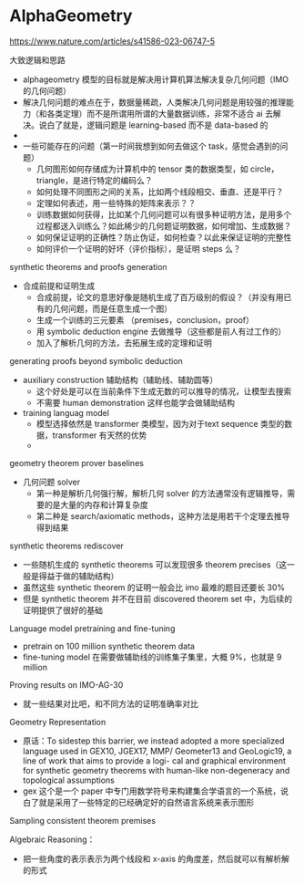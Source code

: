 # AlphaGeometry
https://www.nature.com/articles/s41586-023-06747-5

大致逻辑和思路
- alphageometry 模型的目标就是解决用计算机算法解决复杂几何问题（IMO 的几何问题）
- 解决几何问题的难点在于，数据量稀疏，人类解决几何问题是用较强的推理能力（和各类定理）而不是所谓用所谓的大量数据训练，非常不适合 ai 去解决。说白了就是，逻辑问题是 learning-based 而不是 data-based 的
-  
- 一些可能存在的问题（第一时间我想到如何去做这个 task，感觉会遇到的问题）
    - 几何图形如何存储成为计算机中的 tensor 类的数据类型，如 circle，triangle，是进行特定的编码么？
    - 如何处理不同图形之间的关系，比如两个线段相交、垂直、还是平行？
    - 定理如何表述，用一些特殊的矩阵来表示？？
    - 训练数据如何获得，比如某个几何问题可以有很多种证明方法，是用多个过程都送入训练么？如此稀少的几何题证明数据，如何增加、生成数据？
    - 如何保证证明的正确性？防止伪证，如何检查？以此来保证证明的完整性
    - 如何评价一个证明的好坏（评价指标），是证明 steps 么？

synthetic theorems and proofs generation
- 合成前提和证明生成
    - 合成前提，论文的意思好像是随机生成了百万级别的假设？（并没有用已有的几何问题，而是任意生成一个图）
    - 生成一个训练的三元要素 （premises，conclusion，proof）
    - 用 symbolic deduction engine 去做推导（这些都是前人有过工作的）
    - 加入了解析几何的方法，去拓展生成的定理和证明

generating proofs beyond symbolic deduction
- auxiliary construction 辅助结构（辅助线、辅助圆等）
    - 这个好处是可以在当前条件下生成无数的可以推导的情况，让模型去搜索
    - 不需要 human demonstration 这样也能学会做辅助结构
- training languag model
    - 模型选择依然是 transformer 类模型，因为对于text sequence 类型的数据，transformer 有天然的优势
    - 
geometry theorem prover baselines
- 几何问题 solver
    - 第一种是解析几何强行解，解析几何 solver 的方法通常没有逻辑推导，需要的是大量的内存和计算复杂度
    - 第二种是 search/axiomatic methods，这种方法是用若干个定理去推导得到结果

synthetic theorems rediscover
- 一些随机生成的 synthetic theorems 可以发现很多 theorem precises（这一般是得益于做的辅助结构）
- 虽然这些 synthetic theorem 的证明一般会比 imo 最难的题目还要长 30%
- 但是 synthetic theorem 并不在目前 discovered theorem set 中，为后续的证明提供了很好的基础

Language model pretraining and fine-tuning
- pretrain on 100 million synthetic theorem data
- fine-tuning model 在需要做辅助线的训练集子集里，大概 9%，也就是 9 million

Proving results on IMO-AG-30
- 就一些结果对比吧，和不同方法的证明准确率对比

Geometry Representation
- 原话：To sidestep this barrier, we instead adopted a more specialized language used in GEX10, JGEX17, MMP/ Geometer13 and GeoLogic19, a line of work that aims to provide a logi- cal and graphical environment for synthetic geometry theorems with human-like non-degeneracy and topological assumptions
- gex 这个是一个 paper 中专门用数学符号来构建集合学语言的一个系统，说白了就是采用了一些特定的已经确定好的自然语言系统来表示图形

Sampling consistent theorem premises

Algebraic Reasoning：
- 把一些角度的表示表示为两个线段和 x-axis 的角度差，然后就可以有解析解的形式
